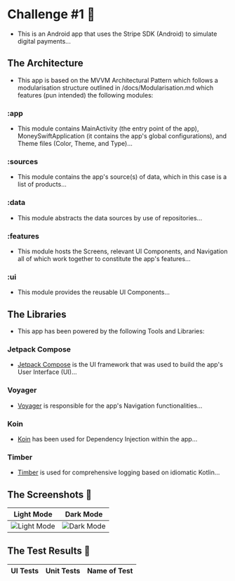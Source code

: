 # Challenge #1 🤑
- This is an Android app that uses the Stripe SDK (Android) to simulate digital payments...

## The Architecture
- This app is based on the MVVM Architectural Pattern which follows a modularisation structure outlined in /docs/Modularisation.md which features (pun intended) the following modules:

### :app
- This module contains MainActivity (the entry point of the app), MoneySwiftApplication (it contains the app's global configurations), and Theme files (Color, Theme, and Type)...

### :sources
- This module contains the app's source(s) of data, which in this case is a list of products...

### :data
- This module abstracts the data sources by use of repositories...

### :features
- This module hosts the Screens, relevant UI Components, and Navigation all of which work together to constitute the app's features...

### :ui
- This module provides the reusable UI Components...

## The Libraries
- This app has been powered by the following Tools and Libraries:

### Jetpack Compose
- [Jetpack Compose](https://developer.android.com/develop/ui/compose) is the UI framework that was used to build the app's User Interface (UI)...

### Voyager
- [Voyager](https://voyager.adriel.cafe/) is responsible for the app's Navigation functionalities...

### Koin
- [Koin](https://insert-koin.io/) has been used for Dependency Injection within the app...

### Timber
- [Timber](https://github.com/JakeWharton/timber) is used for comprehensive logging based on idiomatic Kotlin...

## The Screenshots 📱
| Light Mode | Dark Mode |
|------------|-----------|
| ![Light Mode](https://github.com/porojo/Challenge1/assets/55001497/8a3b3155-d997-4a7e-a184-ccee53b57b87) | ![Dark Mode](https://github.com/porojo/Challenge1/assets/55001497/0b8d25eb-2632-4e15-a28c-b57bbedc862f) |

## The Test Results 🧪
| UI Tests | Unit Tests | Name of Test |
|----------|------------|--------------|
